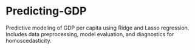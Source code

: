 # Predicting-GDP
Predictive modeling of GDP per capita using Ridge and Lasso regression. Includes data preprocessing, model evaluation, and diagnostics for homoscedasticity.
